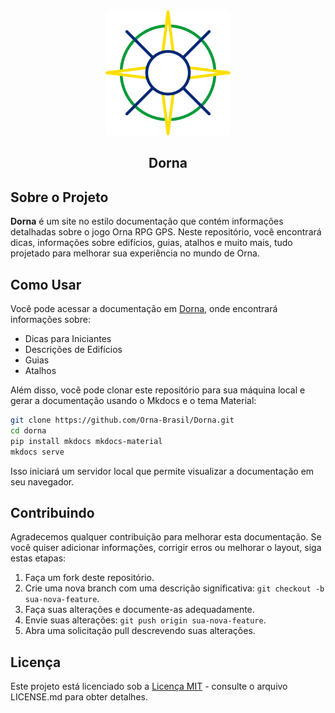 
<div align="center">

<img src="https://github.com/Orna-Brasil/Assets/blob/main/logobr.png?raw=true" alt="Orna BR logo" width="200px" />

## Dorna


</div>


## Sobre o Projeto

**Dorna** é um site no estilo documentação que contém informações detalhadas sobre o jogo Orna RPG GPS. Neste repositório, você encontrará dicas, informações sobre edifícios, guias, atalhos e muito mais, tudo projetado para melhorar sua experiência no mundo de Orna. 

## Como Usar

Você pode acessar a documentação em [Dorna](https://dorna.noxian.dev/), onde encontrará informações sobre:

- Dicas para Iniciantes
- Descrições de Edifícios
- Guias
- Atalhos

Além disso, você pode clonar este repositório para sua máquina local e gerar a documentação usando o Mkdocs e o tema Material:

```bash
git clone https://github.com/Orna-Brasil/Dorna.git
cd dorna
pip install mkdocs mkdocs-material
mkdocs serve
```

Isso iniciará um servidor local que permite visualizar a documentação em seu navegador.

## Contribuindo

Agradecemos qualquer contribuição para melhorar esta documentação. Se você quiser adicionar informações, corrigir erros ou melhorar o layout, siga estas etapas:

1. Faça um fork deste repositório.
2. Crie uma nova branch com uma descrição significativa: `git checkout -b sua-nova-feature`.
3. Faça suas alterações e documente-as adequadamente.
4. Envie suas alterações: `git push origin sua-nova-feature`.
5. Abra uma solicitação pull descrevendo suas alterações.


## Licença

Este projeto está licenciado sob a [Licença MIT](LICENSE.md) - consulte o arquivo LICENSE.md para obter detalhes.